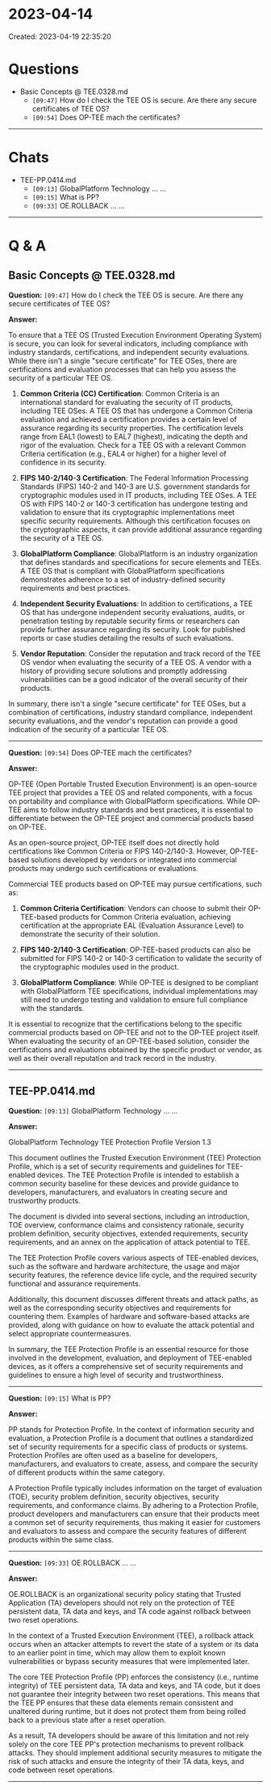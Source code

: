 # 2023-04-14
Created: 2023-04-19 22:35:20
# Questions
* Basic Concepts @ TEE.0328.md
    * `[09:47]` How do I check the TEE OS is secure. Are there any secure certificates of TEE OS?
    * `[09:54]` Does OP-TEE mach the certificates?

---

# Chats
* TEE-PP.0414.md
    * `[09:13]` GlobalPlatform Technology ... ...
    * `[09:15]` What is PP?
    * `[09:33]` OE.ROLLBACK ... ...

---

# Q & A
## Basic Concepts @ TEE.0328.md
**Question:** `[09:47]` How do I check the TEE OS is secure. Are there any secure certificates of TEE OS?

**Answer:**

To ensure that a TEE OS (Trusted Execution Environment Operating System) is secure, you can look for several indicators, including compliance with industry standards, certifications, and independent security evaluations. While there isn't a single "secure certificate" for TEE OSes, there are certifications and evaluation processes that can help you assess the security of a particular TEE OS.

1. **Common Criteria (CC) Certification**: Common Criteria is an international standard for evaluating the security of IT products, including TEE OSes. A TEE OS that has undergone a Common Criteria evaluation and achieved a certification provides a certain level of assurance regarding its security properties. The certification levels range from EAL1 (lowest) to EAL7 (highest), indicating the depth and rigor of the evaluation. Check for a TEE OS with a relevant Common Criteria certification (e.g., EAL4 or higher) for a higher level of confidence in its security.

2. **FIPS 140-2/140-3 Certification**: The Federal Information Processing Standards (FIPS) 140-2 and 140-3 are U.S. government standards for cryptographic modules used in IT products, including TEE OSes. A TEE OS with FIPS 140-2 or 140-3 certification has undergone testing and validation to ensure that its cryptographic implementations meet specific security requirements. Although this certification focuses on the cryptographic aspects, it can provide additional assurance regarding the security of a TEE OS.

3. **GlobalPlatform Compliance**: GlobalPlatform is an industry organization that defines standards and specifications for secure elements and TEEs. A TEE OS that is compliant with GlobalPlatform specifications demonstrates adherence to a set of industry-defined security requirements and best practices.

4. **Independent Security Evaluations**: In addition to certifications, a TEE OS that has undergone independent security evaluations, audits, or penetration testing by reputable security firms or researchers can provide further assurance regarding its security. Look for published reports or case studies detailing the results of such evaluations.

5. **Vendor Reputation**: Consider the reputation and track record of the TEE OS vendor when evaluating the security of a TEE OS. A vendor with a history of providing secure solutions and promptly addressing vulnerabilities can be a good indicator of the overall security of their products.

In summary, there isn't a single "secure certificate" for TEE OSes, but a combination of certifications, industry standard compliance, independent security evaluations, and the vendor's reputation can provide a good indication of the security of a particular TEE OS.

---

**Question:** `[09:54]` Does OP-TEE mach the certificates?

**Answer:**

OP-TEE (Open Portable Trusted Execution Environment) is an open-source TEE project that provides a TEE OS and related components, with a focus on portability and compliance with GlobalPlatform specifications. While OP-TEE aims to follow industry standards and best practices, it is essential to differentiate between the OP-TEE project and commercial products based on OP-TEE.

As an open-source project, OP-TEE itself does not directly hold certifications like Common Criteria or FIPS 140-2/140-3. However, OP-TEE-based solutions developed by vendors or integrated into commercial products may undergo such certifications or evaluations.

Commercial TEE products based on OP-TEE may pursue certifications, such as:

1. **Common Criteria Certification**: Vendors can choose to submit their OP-TEE-based products for Common Criteria evaluation, achieving certification at the appropriate EAL (Evaluation Assurance Level) to demonstrate the security of their solution.

2. **FIPS 140-2/140-3 Certification**: OP-TEE-based products can also be submitted for FIPS 140-2 or 140-3 certification to validate the security of the cryptographic modules used in the product.

3. **GlobalPlatform Compliance**: While OP-TEE is designed to be compliant with GlobalPlatform TEE specifications, individual implementations may still need to undergo testing and validation to ensure full compliance with the standards.

It is essential to recognize that the certifications belong to the specific commercial products based on OP-TEE and not to the OP-TEE project itself. When evaluating the security of an OP-TEE-based solution, consider the certifications and evaluations obtained by the specific product or vendor, as well as their overall reputation and track record in the industry.

---

## TEE-PP.0414.md
**Question:** `[09:13]` GlobalPlatform Technology ... ...

**Answer:**

GlobalPlatform Technology
TEE Protection Profile
Version 1.3

This document outlines the Trusted Execution Environment (TEE) Protection Profile, which is a set of security requirements and guidelines for TEE-enabled devices. The TEE Protection Profile is intended to establish a common security baseline for these devices and provide guidance to developers, manufacturers, and evaluators in creating secure and trustworthy products.

The document is divided into several sections, including an introduction, TOE overview, conformance claims and consistency rationale, security problem definition, security objectives, extended requirements, security requirements, and an annex on the application of attack potential to TEE.

The TEE Protection Profile covers various aspects of TEE-enabled devices, such as the software and hardware architecture, the usage and major security features, the reference device life cycle, and the required security functional and assurance requirements.

Additionally, this document discusses different threats and attack paths, as well as the corresponding security objectives and requirements for countering them. Examples of hardware and software-based attacks are provided, along with guidance on how to evaluate the attack potential and select appropriate countermeasures.

In summary, the TEE Protection Profile is an essential resource for those involved in the development, evaluation, and deployment of TEE-enabled devices, as it offers a comprehensive set of security requirements and guidelines to ensure a high level of security and trustworthiness.

---

**Question:** `[09:15]` What is PP?

**Answer:**

PP stands for Protection Profile. In the context of information security and evaluation, a Protection Profile is a document that outlines a standardized set of security requirements for a specific class of products or systems. Protection Profiles are often used as a baseline for developers, manufacturers, and evaluators to create, assess, and compare the security of different products within the same category.

A Protection Profile typically includes information on the target of evaluation (TOE), security problem definition, security objectives, security requirements, and conformance claims. By adhering to a Protection Profile, product developers and manufacturers can ensure that their products meet a common set of security requirements, thus making it easier for customers and evaluators to assess and compare the security features of different products within the same class.

---

**Question:** `[09:33]` OE.ROLLBACK ... ...

**Answer:**

OE.ROLLBACK is an organizational security policy stating that Trusted Application (TA) developers should not rely on the protection of TEE persistent data, TA data and keys, and TA code against rollback between two reset operations.

In the context of a Trusted Execution Environment (TEE), a rollback attack occurs when an attacker attempts to revert the state of a system or its data to an earlier point in time, which may allow them to exploit known vulnerabilities or bypass security measures that were implemented later.

The core TEE Protection Profile (PP) enforces the consistency (i.e., runtime integrity) of TEE persistent data, TA data and keys, and TA code, but it does not guarantee their integrity between two reset operations. This means that the TEE PP ensures that these data elements remain consistent and unaltered during runtime, but it does not protect them from being rolled back to a previous state after a reset operation.

As a result, TA developers should be aware of this limitation and not rely solely on the core TEE PP's protection mechanisms to prevent rollback attacks. They should implement additional security measures to mitigate the risk of such attacks and ensure the integrity of their TA data, keys, and code between reset operations.

---

